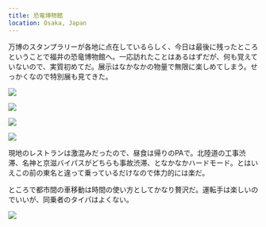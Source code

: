 ```yaml
---
title: 恐竜博物館
location: Osaka, Japan
---
```


万博のスタンプラリーが各地に点在しているらしく、今日は最後に残ったところということで福井の恐竜博物館へ。一応訪れたことはあるはずだが、何も覚えていないので、実質初めてだ。展示はなかなかの物量で無限に楽しめてしまう。せっかくなので特別展も見てきた。

![](https://photos.apkas.net/medium/202509/20250915-1R300252.webp)

![](https://photos.apkas.net/medium/202509/20250915-1R300273.webp)

![](https://photos.apkas.net/medium/202509/20250915-1R300281.webp)

![](https://photos.apkas.net/medium/202509/20250915-1R300283.webp)

現地のレストランは激混みだったので、昼食は帰りのPAで。北陸道の工事渋滞、名神と京滋バイパスがどちらも事故渋滞、となかなかハードモード。とはいえこの前の東名と違って乗っているだけなので体力的には楽だ。

ところで都市間の車移動は時間の使い方としてかなり贅沢だ。運転手は楽しいのでいいが、同乗者のタイパはよくない。

![](https://photos.apkas.net/medium/202509/20250915-1R300303.webp)
